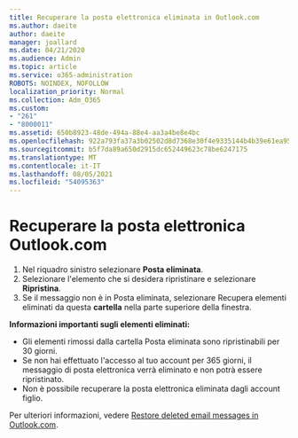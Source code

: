 ```yaml
---
title: Recuperare la posta elettronica eliminata in Outlook.com
ms.author: daeite
author: daeite
manager: joallard
ms.date: 04/21/2020
ms.audience: Admin
ms.topic: article
ms.service: o365-administration
ROBOTS: NOINDEX, NOFOLLOW
localization_priority: Normal
ms.collection: Adm_O365
ms.custom:
- "261"
- "8000011"
ms.assetid: 650b8923-48de-494a-88e4-aa3a4be8e4bc
ms.openlocfilehash: 922a793fa37a3b02502d8d7368e30f4e9335144b4b39e61ea956ea708cebf07f
ms.sourcegitcommit: b5f7da89a650d2915dc652449623c78be6247175
ms.translationtype: MT
ms.contentlocale: it-IT
ms.lasthandoff: 08/05/2021
ms.locfileid: "54095363"
---
```

# <a name="recover-deleted-email-outlookcom"></a>Recuperare la posta elettronica Outlook.com

1. Nel riquadro sinistro selezionare **Posta eliminata**.
2. Selezionare l'elemento che si desidera ripristinare e selezionare **Ripristina**.
3. Se il messaggio non è in Posta eliminata, selezionare Recupera elementi eliminati da questa **cartella** nella parte superiore della finestra.

 **Informazioni importanti sugli elementi eliminati:**
  
- Gli elementi rimossi dalla cartella Posta eliminata sono ripristinabili per 30 giorni.
- Se non hai effettuato l'accesso al tuo account per 365 giorni, il messaggio di posta elettronica verrà eliminato e non potrà essere ripristinato.
- Non è possibile recuperare la posta elettronica eliminata dagli account figlio.

Per ulteriori informazioni, vedere [Restore deleted email messages in Outlook.com](https://support.office.com/article/cf06ab1b-ae0b-418c-a4d9-4e895f83ed50?wt.mc_id=Office_Outlook_com_Alchemy).